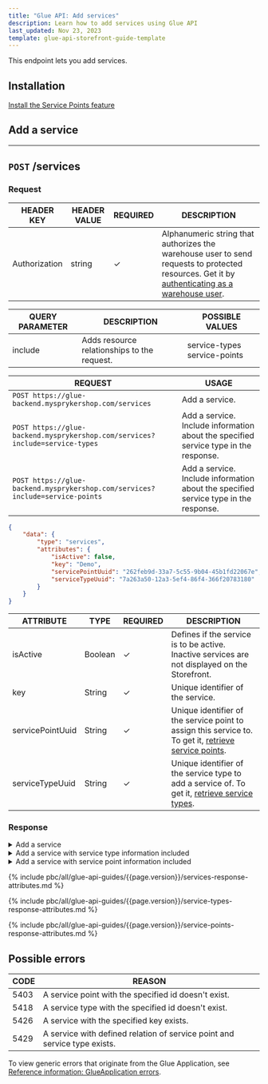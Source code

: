 ```yaml
---
title: "Glue API: Add services"
description: Learn how to add services using Glue API
last_updated: Nov 23, 2023
template: glue-api-storefront-guide-template
---
```


This endpoint lets you add services.

## Installation

[Install the Service Points feature](/docs/pbc/all/service-point-management/{{page.version}}/unified-commerce/install-features/install-the-service-points-feature.html)

## Add a service

---
`POST` **/services**
---

### Request

| HEADER KEY | HEADER VALUE | REQUIRED | DESCRIPTION |
|-|-|-|-|
| Authorization | string | &check; | Alphanumeric string that authorizes the warehouse user to send requests to protected resources. Get it by [authenticating as a warehouse user](/docs/pbc/all/warehouse-management-system/{{page.version}}/unified-commerce/manage-using-glue-api/glue-api-authenticate-as-a-warehouse-user.html). |

| QUERY PARAMETER | DESCRIPTION | POSSIBLE VALUES |
|-|-|-|
| include | Adds resource relationships to the request. | service-types service-points |

| REQUEST | USAGE |
|-|-|
| `POST https://glue-backend.mysprykershop.com/services` | Add a service. |
| `POST https://glue-backend.mysprykershop.com/services?include=service-types` | Add a service. Include information about the specified service type in the response. |
| `POST https://glue-backend.mysprykershop.com/services?include=service-points` | Add a service. Include information about the specified service type in the response. |


```json
{
    "data": {
        "type": "services",
        "attributes": {
            "isActive": false,
            "key": "Demo",
            "servicePointUuid": "262feb9d-33a7-5c55-9b04-45b1fd22067e",
            "serviceTypeUuid": "7a263a50-12a3-5ef4-86f4-366f20783180"
        }
    }
}
```

| ATTRIBUTE | TYPE | REQUIRED | DESCRIPTION |
| --- | --- | --- | --- |
| isActive | Boolean | &check; | Defines if the service is to be active. Inactive services are not displayed on the Storefront. |
| key | String | &check; | Unique identifier of the service. |
| servicePointUuid | String | &check; | Unique identifier of the service point to assign this service to. To get it, [retrieve service points](/docs/pbc/all/service-point-management/{{page.version}}/unified-commerce/manage-using-glue-api/manage-service-points/retrieve-service-points.html). |
| serviceTypeUuid | String | &check; | Unique identifier of the service type to add a service of. To get it, [retrieve service types](/docs/pbc/all/service-point-management/{{page.version}}/unified-commerce/manage-using-glue-api/manage-service-types/glue-api-retrieve-service-types.html). |



### Response

<details>
  <summary>Add a service</summary>

```json
{
    "data": {
        "type": "services",
        "id": "6cec29eb-a835-561c-a821-f7a690538db7",
        "attributes": {
            "uuid": "6cec29eb-a835-561c-a821-f7a690538db7",
            "isActive": false,
            "key": "Demo"
        },
        "links": {
            "self": "https://glue-backend.mysprykershop.com/services/6cec29eb-a835-561c-a821-f7a690538db7"
        }
    }
}
```

</details>

<details>
  <summary>Add a service with service type information included</summary>

```json
{
    "data": {
        "type": "services",
        "id": "5d1c9ed0-43b9-520b-931c-415557d9a633",
        "attributes": {
            "uuid": "5d1c9ed0-43b9-520b-931c-415557d9a633",
            "isActive": false,
            "key": "repair"
        },
        "relationships": {
            "service-types": {
                "data": [
                    {
                        "type": "service-types",
                        "id": "30f29960-b357-53a7-8ad6-1ed93ffc4086"
                    }
                ]
            }
        },
        "links": {
            "self": "https://glue-backend.mysprykershop.com/services/5d1c9ed0-43b9-520b-931c-415557d9a633?include=service-types"
        }
    },
    "included": [
        {
            "type": "service-types",
            "id": "30f29960-b357-53a7-8ad6-1ed93ffc4086",
            "attributes": {
                "name": "Repair",
                "key": "rp"
            },
            "links": {
                "self": "https://glue-backend.mysprykershop.com/service-types/30f29960-b357-53a7-8ad6-1ed93ffc4086?include=service-types"
            }
        }
    ]
}
```

</details>

<details>
  <summary>Add a service with service point information included</summary>


```json
{
    "data": {
        "type": "services",
        "id": "16007e04-72b4-5ac1-ad18-1ed75fef1639",
        "attributes": {
            "uuid": "16007e04-72b4-5ac1-ad18-1ed75fef1639",
            "isActive": false,
            "key": "installation"
        },
        "relationships": {
            "service-points": {
                "data": [
                    {
                        "type": "service-points",
                        "id": "262feb9d-33a7-5c55-9b04-45b1fd22067e"
                    }
                ]
            }
        },
        "links": {
            "self": "https://glue-backend.mysprykershop.com/services/16007e04-72b4-5ac1-ad18-1ed75fef1639?include=service-points"
        }
    },
    "included": [
        {
            "type": "service-points",
            "id": "262feb9d-33a7-5c55-9b04-45b1fd22067e",
            "attributes": {
                "name": "Spryker Main Store",
                "key": "sp1",
                "isActive": true,
                "stores": [
                    "DE",
                    "AT"
                ]
            },
            "relationships": {
                "services": {
                    "data": [
                        {
                            "type": "services",
                            "id": "16007e04-72b4-5ac1-ad18-1ed75fef1639"
                        }
                    ]
                }
            },
            "links": {
                "self": "https://glue-backend.mysprykershop.com/service-points/262feb9d-33a7-5c55-9b04-45b1fd22067e?include=service-points"
            }
        }
    ]
}
```

</details>

{% include pbc/all/glue-api-guides/{{page.version}}/services-response-attributes.md %} <!-- To edit, see /_includes/pbc/all/glue-api-guides/202311.0/services-response-attributes.md -->

{% include pbc/all/glue-api-guides/{{page.version}}/service-types-response-attributes.md %} <!-- To edit, see /_includes/pbc/all/glue-api-guides/202311.0/services-response-attributes.md -->

{% include pbc/all/glue-api-guides/{{page.version}}/service-points-response-attributes.md %} <!-- To edit, see /_includes/pbc/all/glue-api-guides/202311.0/services-response-attributes.md -->


## Possible errors

| CODE  | REASON |
| --- | --- |
| 5403 | A service point with the specified id doesn't exist. |
| 5418 | A service type with the specified id doesn't exist. |
| 5426 | A service with the specified key exists. |
| 5429 | A service with defined relation of service point and service type exists. |


To view generic errors that originate from the Glue Application, see [Reference information: GlueApplication errors](/docs/scos/dev/glue-api-guides/{{page.version}}/reference-information-glueapplication-errors.html).
